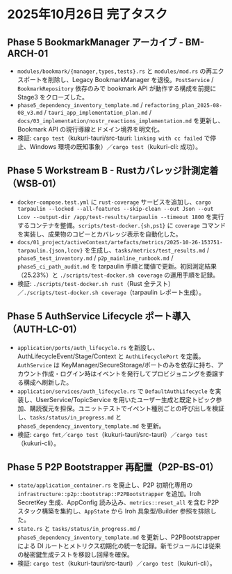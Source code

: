 # 2025年10月26日 完了タスク

## Phase 5 BookmarkManager アーカイブ - BM-ARCH-01
- `modules/bookmark/{manager,types,tests}.rs` と `modules/mod.rs` の再エクスポートを削除し、Legacy BookmarkManager を退役。`PostService` / `BookmarkRepository` 依存のみで bookmark API が動作する構成を前提に Stage3 をクローズした。
- `phase5_dependency_inventory_template.md` / `refactoring_plan_2025-08-08_v3.md` / `tauri_app_implementation_plan.md` / `docs/03_implementation/nostr_reactions_implementation.md` を更新し、Bookmark API の現行導線とドメイン境界を明文化。
- 検証: `cargo test`（kukuri-tauri/src-tauri: `linking with cc failed` で停止、Windows 環境の既知事象）／`cargo test`（kukuri-cli: 成功）。

## Phase 5 Workstream B - Rustカバレッジ計測定着（WSB-01）
- `docker-compose.test.yml` に `rust-coverage` サービスを追加し、`cargo tarpaulin --locked --all-features --skip-clean --out Json --out Lcov --output-dir /app/test-results/tarpaulin --timeout 1800` を実行するコンテナを整備。`scripts/test-docker.{sh,ps1}` に `coverage` コマンドを実装し、成果物のコピーとカバレッジ表示を自動化した。
- `docs/01_project/activeContext/artefacts/metrics/2025-10-26-153751-tarpaulin.{json,lcov}` を生成し、`tasks/metrics/test_results.md` / `phase5_test_inventory.md` / `p2p_mainline_runbook.md` / `phase5_ci_path_audit.md` を tarpaulin 手順と閾値で更新。初回測定結果（25.23%）と `./scripts/test-docker.sh coverage` の運用手順を記録。
- 検証: `./scripts/test-docker.sh rust`（Rust 全テスト）／`./scripts/test-docker.sh coverage`（tarpaulin レポート生成）。

## Phase 5 AuthService Lifecycle ポート導入（AUTH-LC-01）
- `application/ports/auth_lifecycle.rs` を新設し、AuthLifecycleEvent/Stage/Context と `AuthLifecyclePort` を定義。`AuthService` は KeyManager/SecureStorage/ポートのみを依存に持ち、アカウント作成・ログイン時はイベントを発行してプロビジョニングを委譲する構成へ刷新した。
- `application/services/auth_lifecycle.rs` で `DefaultAuthLifecycle` を実装し、UserService/TopicService を用いたユーザー生成と既定トピック参加、購読復元を担保。ユニットテストでイベント種別ごとの呼び出しを検証し、`tasks/status/in_progress.md` と `phase5_dependency_inventory_template.md` を更新。
- 検証: `cargo fmt`／`cargo test`（kukuri-tauri/src-tauri）／`cargo test`（kukuri-cli）。

## Phase 5 P2P Bootstrapper 再配置（P2P-BS-01）
- `state/application_container.rs` を廃止し、P2P 初期化専用の `infrastructure::p2p::bootstrap::P2PBootstrapper` を追加。Iroh SecretKey 生成、AppConfig 読み込み、`metrics::reset_all` を含む P2P スタック構築を集約し、`AppState` から Iroh 具象型/Builder 参照を排除した。
- `state.rs` と `tasks/status/in_progress.md` / `phase5_dependency_inventory_template.md` を更新し、P2PBootstrapper による DI ルートとメトリクス初期化の統一を記録。新モジュールには従来の秘密鍵生成テストを移設し回帰を確保。
- 検証: `cargo test`（kukuri-tauri/src-tauri）／`cargo test`（kukuri-cli）。
